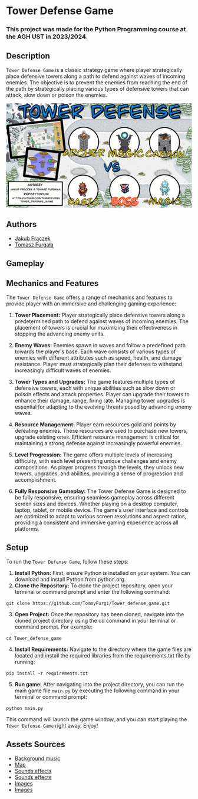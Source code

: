 # Tower Defense Game

<h3>This project was made for the Python Programming course at the AGH UST in 2023/2024.</h3>

## Description

`Tower Defense Game` is a classic strategy game where player strategically place defensive towers along a path to defend against waves of incoming enemies. The objective is to prevent the enemies from reaching the end of the path by strategically placing various types of defensive towers that can attack, slow down or poison the enemies.

![Project overview](assets/images/overview.jpg)

## Authors

- [Jakub Frączek](https://github.com/JakubFr4czek)  
- [Tomasz Furgała](https://github.com/TommyFurgi)

## Gameplay

## Mechanics and Features

The `Tower Defense Game` offers a range of mechanics and features to provide player with an immersive and challenging gaming experience:

1. **Tower Placement:** Player strategically place defensive towers along a predetermined path to defend against waves of incoming enemies. The placement of towers is crucial for maximizing their effectiveness in stopping the advancing enemy units.

2. **Enemy Waves:** Enemies spawn in waves and follow a predefined path towards the player's base. Each wave consists of various types of enemies with different attributes such as speed, health, and damage resistance. Player must strategically plan their defenses to withstand increasingly difficult waves of enemies.

3. **Tower Types and Upgrades:** The game features multiple types of defensive towers, each with unique abilities such as slow down or poison effects and attack properties. Player can upgrade their towers to enhance their damage, range, firing rate. Managing tower upgrades is essential for adapting to the evolving threats posed by advancing enemy waves.

4. **Resource Management:** Player earn resources gold and points by defeating enemies. These resources are used to purchase new towers, upgrade existing ones. Efficient resource management is critical for maintaining a strong defense against increasingly powerful enemies.

5. **Level Progression:** The game offers multiple levels of increasing difficulty, with each level presenting unique challenges and enemy compositions. As player progress through the levels, they unlock new towers, upgrades, and abilities, providing a sense of progression and accomplishment.

6. **Fully Responsive Gameplay:** The Tower Defense Game is designed to be fully responsive, ensuring seamless gameplay across different screen sizes and devices. Whether playing on a desktop computer, laptop, tablet, or mobile device. The game's user interface and controls are optimized to adapt to various screen resolutions and aspect ratios, providing a consistent and immersive gaming experience across all platforms.

## Setup

To run the `Tower Defense Game`, follow these steps:

1. **Install Python:** First, ensure Python is installed on your system. You can download and install Python from python.org.
2. **Clone the Repository:** To clone the project repository, open your terminal or command prompt and enter the following command:
```
git clone https://github.com/TommyFurgi/Tower_defense_game.git
```
3. **Open Project:** Once the repository has been cloned, navigate into the cloned project directory using the cd command in your terminal or command prompt. For example:
```
cd Tower_defense_game
```
4. **Install Requirements:** Navigate to the directory where the game files are located and install the required libraries from the requirements.txt file by running:
```
pip install -r requirements.txt
```
5. **Run game:** After navigating into the project directory, you can run the main game file `main.py` by executing the following command in your terminal or command prompt:
```
python main.py
```
This command will launch the game window, and you can start playing the `Tower Defense Game` right away. Enjoy!


## Assets Sources

- [Background music](https://soundcloud.com/cedricsourd/fresh-roots)
- [Map](https://the-spartans-1.gitbook.io/the-spartans/spartans-game/game-play/map-system)
- [Sounds effects](https://mixkit.co/free-sound-effects/)
- [Sounds effects](https://pixabay.com/sound-effects/)
- [Images](https://github.com/jesseakt/PixelDefense/tree/master/src/data/img)
- [Images](https://github.com/Casmo/tower-defense/tree/master/assets)